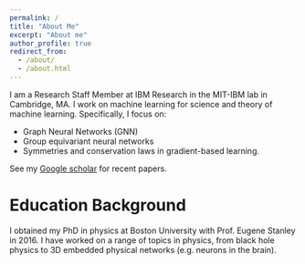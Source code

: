 ```yaml
---
permalink: /
title: "About Me"
excerpt: "About me"
author_profile: true
redirect_from: 
  - /about/
  - /about.html
---
```


I am a Research Staff Member at IBM Research in the MIT-IBM lab in Cambridge, MA.
I work on machine learning for science and theory of machine learning. Specifically, I focus on:
* Graph Neural Networks (GNN)
* Group equivariant neural networks
* Symmetries and conservation laws in gradient-based learning.   

See my [Google scholar](https://scholar.google.com/citations?user=gvHpUtgAAAAJ&hl=en) for recent papers. 

<!-- Recent Projects
===

##  -->


Education Background
===
I obtained my PhD in physics at Boston University with Prof. Eugene Stanley in 2016. 
I have worked on a range of topics in physics, from black hole physics to 3D embedded physical networks (e.g. neurons in the brain). 


